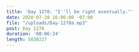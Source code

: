 ```yaml
---
title: 'Day 1278: "I''ll be right eventually."'
date: 2020-07-20 16:06:00 -07:00
file: "/uploads/Day-1278a.mp3"
post: Day 1278
duration: '00:06:24'
length: 5030227
---
```


